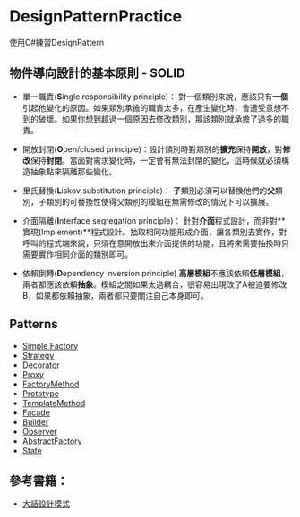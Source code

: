 # DesignPatternPractice
使用C#練習DesignPattern


## 物件導向設計的基本原則 - SOLID

* 單一職責(**S**ingle responsibility principle)：
對一個類別來說，應該只有**一個**引起他變化的原因。如果類別承擔的職責太多，在產生變化時，會遭受意想不到的破壞。如果你想到超過一個原因去修改類別，那該類別就承擔了過多的職責。


* 開放封閉(**O**pen/closed principle)：設計類別時對類別的**擴充**保持**開放**，對**修改**保持**封閉**。當面對需求變化時，一定會有無法封閉的變化，這時候就必須構造抽象點來隔離那些變化。


* 里氏替換(**L**iskov substitution principle)：
**子**類別必須可以替換他們的**父**類別，子類別的可替換性使得父類別的模組在無需修改的情況下可以擴展。


* 介面隔離(**I**nterface segregation principle)：
針對**介面**程式設計，而非對**實現(Implement)**程式設計。抽取相同功能形成介面，讓各類別去實作，對呼叫的程式端來說，只須在意開放出來介面提供的功能，且將來需要抽換時只需要實作相同介面的類別即可。


* 依賴倒轉(**D**ependency inversion principle)
**高層模組**不應該依賴**低層模組**，兩者都應該依賴**抽象**。模組之間如果太過耦合，很容易出現改了A被迫要修改B，如果都依賴抽象，兩者都只要關注自己本身即可。



## Patterns

* [Simple Factory](https://github.com/BryanYu/DesignPatternPractice/tree/master/SimpleFactory)
* [Strategy](https://github.com/BryanYu/DesignPatternPractice/tree/master/Strategy)
* [Decorator](https://github.com/BryanYu/DesignPatternPractice/tree/master/Decorator)
* [Proxy](https://github.com/BryanYu/DesignPatternPractice/tree/master/Proxy)
* [FactoryMethod](https://github.com/BryanYu/DesignPatternPractice/tree/master/FactoryMethod)
* [Prototype](https://github.com/BryanYu/DesignPatternPractice/tree/master/Prototype)
* [TemplateMethod](https://github.com/BryanYu/DesignPatternPractice/tree/master/TemplateMethod)
* [Facade](https://github.com/BryanYu/DesignPatternPractice/tree/master/Facade)
* [Builder](https://github.com/BryanYu/DesignPatternPractice/tree/master/Builder)
* [Observer](https://github.com/BryanYu/DesignPatternPractice/tree/master/Observer)
* [AbstractFactory](https://github.com/BryanYu/DesignPatternPractice/tree/master/AbstractFactory) 
* [State](https://github.com/BryanYu/DesignPatternPractice/tree/master/State) 




## 參考書籍：
* [大話設計模式](https://www.tenlong.com.tw/products/9789866072116/)
